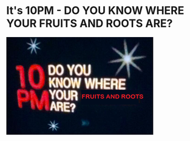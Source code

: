 # It's 10PM - DO YOU KNOW WHERE YOUR FRUITS AND ROOTS ARE?

![WHERE ARE THEY?](public/images/Where-Are-They.png?raw=true)
